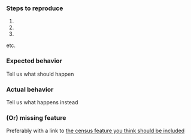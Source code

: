 ### Steps to reproduce
1.
2.
3.
etc.

### Expected behavior
Tell us what should happen

### Actual behavior
Tell us what happens instead

### (Or) missing feature
Preferably with a link to [the census feature you think should be included](http://censusreporter.org/profiles/16000US3570500-santa-fe-nm/)